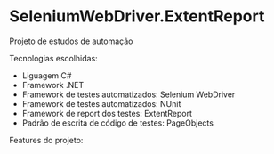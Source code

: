 # SeleniumWebDriver.ExtentReport

Projeto de estudos de automação

Tecnologias escolhidas:
- Liguagem C#
- Framework .NET
- Framework de testes automatizados: Selenium WebDriver
- Framework de testes automatizados: NUnit
- Framework de report dos testes: ExtentReport
- Padrão de escrita de código de testes: PageObjects

Features do projeto:


